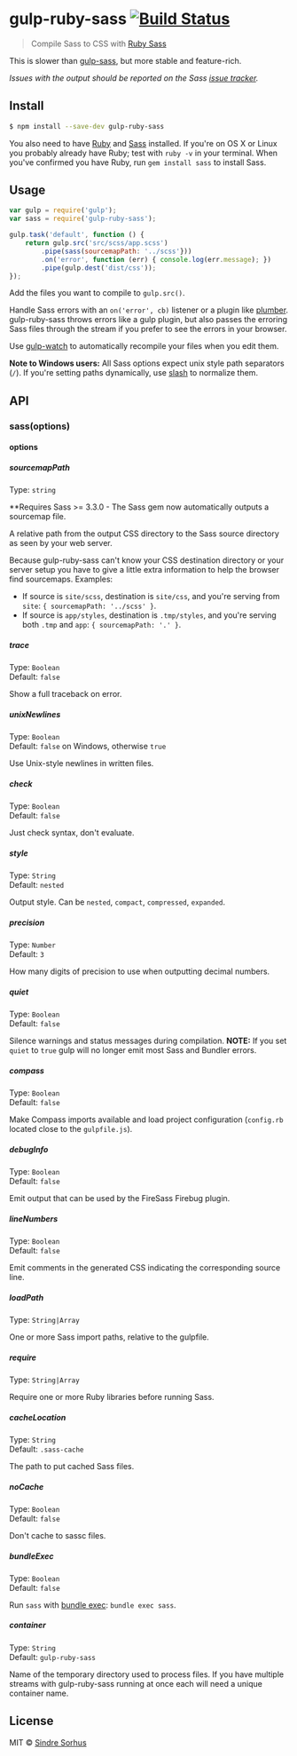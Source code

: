 # gulp-ruby-sass [![Build Status](https://travis-ci.org/sindresorhus/gulp-ruby-sass.svg?branch=master)](https://travis-ci.org/sindresorhus/gulp-ruby-sass)

> Compile Sass to CSS with [Ruby Sass](http://sass-lang.com/install)

This is slower than [gulp-sass](https://github.com/dlmanning/gulp-sass), but more stable and feature-rich.

*Issues with the output should be reported on the Sass [issue tracker](https://github.com/sass/sass/issues).*


## Install

```sh
$ npm install --save-dev gulp-ruby-sass
```

You also need to have [Ruby](http://www.ruby-lang.org/en/downloads/) and [Sass](http://sass-lang.com/download.html) installed. If you're on OS X or Linux you probably already have Ruby; test with `ruby -v` in your terminal. When you've confirmed you have Ruby, run `gem install sass` to install Sass.


## Usage

```js
var gulp = require('gulp');
var sass = require('gulp-ruby-sass');

gulp.task('default', function () {
    return gulp.src('src/scss/app.scss')
        .pipe(sass(sourcemapPath: '../scss'}))
        .on('error', function (err) { console.log(err.message); })
        .pipe(gulp.dest('dist/css'));
});
```

Add the files you want to compile to `gulp.src()`.

Handle Sass errors with an `on('error', cb)` listener or a plugin like [plumber](https://github.com/floatdrop/gulp-plumber). gulp-ruby-sass throws errors like a gulp plugin, but also passes the erroring Sass files through the stream if you prefer to see the errors in your browser.

Use [gulp-watch](https://github.com/gulpjs/gulp/blob/master/docs/API.md#gulpwatchglob--opts-tasks-or-gulpwatchglob--opts-cb) to automatically recompile your files when you edit them.

**Note to Windows users:** All Sass options expect unix style path separators (`/`). If you're setting paths dynamically, use [slash](https://github.com/sindresorhus/slash) to normalize them.


## API

### sass(options)

#### options

##### sourcemapPath

Type: `string`

**Requires Sass >= 3.3.0 - The Sass gem now automatically outputs a sourcemap file.

A relative path from the output CSS directory to the Sass source directory as seen by your web server.

Because gulp-ruby-sass can't know your CSS destination directory or your server setup you have to give a little extra information to help the browser find sourcemaps. Examples:

- If source is `site/scss`, destination is `site/css`, and you're serving from `site`: `{ sourcemapPath: '../scss' }`.
- If source is `app/styles`, destination is `.tmp/styles`, and you're serving both `.tmp` and `app`: `{ sourcemapPath: '.' }`.


##### trace

Type: `Boolean`  
Default: `false`

Show a full traceback on error.


##### unixNewlines

Type: `Boolean`  
Default: `false` on Windows, otherwise `true`

Use Unix-style newlines in written files.


##### check

Type: `Boolean`  
Default: `false`

Just check syntax, don't evaluate.


##### style

Type: `String`  
Default: `nested`

Output style. Can be `nested`, `compact`, `compressed`, `expanded`.


##### precision

Type: `Number`  
Default: `3`

How many digits of precision to use when outputting decimal numbers.


##### quiet

Type: `Boolean`  
Default: `false`

Silence warnings and status messages during compilation. **NOTE:** If you set `quiet` to `true` gulp will no longer emit most Sass and Bundler errors.


##### compass

Type: `Boolean`  
Default: `false`

Make Compass imports available and load project configuration (`config.rb` located close to the `gulpfile.js`).


##### debugInfo

Type: `Boolean`  
Default: `false`

Emit output that can be used by the FireSass Firebug plugin.


##### lineNumbers

Type: `Boolean`  
Default: `false`

Emit comments in the generated CSS indicating the corresponding source line.


##### loadPath

Type: `String|Array`

One or more Sass import paths, relative to the gulpfile.


##### require

Type: `String|Array`

Require one or more Ruby libraries before running Sass.


##### cacheLocation

Type: `String`  
Default: `.sass-cache`

The path to put cached Sass files.


##### noCache

Type: `Boolean`  
Default: `false`

Don't cache to sassc files.


##### bundleExec

Type: `Boolean`  
Default: `false`

Run `sass` with [bundle exec](http://gembundler.com/man/bundle-exec.1.html): `bundle exec sass`.


##### container

Type: `String`  
Default: `gulp-ruby-sass`

Name of the temporary directory used to process files. If you have multiple streams with gulp-ruby-sass running at once each will need a unique container name.


## License

MIT © [Sindre Sorhus](http://sindresorhus.com)
